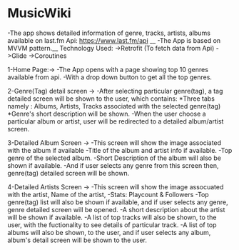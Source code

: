 # MusicWiki
-The app shows detailed information of genre, tracks, artists, albums available on last.fm Api: https://www.last.fm/api __
-The App is based on MVVM pattern.__
Technology Used:
    ->Retrofit (To fetch data from Api)
    ->Glide
    ->Coroutines


1-Home Page:->
    -The App opens with a page showing top 10 genres available from api.
    -With a drop down button to get all the top genres. 
    
2-Genre(Tag) detail screen -> 
    -After selecting particular genre(tag), a tag detailed screen will be shown to the user, which contains:
       *Three tabs namely : Albums, Artists, Tracks associated with the selected genre(tag)
       *Genre's short description will be shown.
    -When the user choose a particular album or artist, user will be redirected to a detailed album/artist screen.
    
3-Detailed Album Screen -> 
    -This screen will show the image associated with the album if available
    -Title of the album and artist info if available.
    -Top genre of the selected album.
    -Short Description of the album will also be shown if available.
    -And if user selects any genre from this screen then, genre(tag) detailed screen will be shown.

4-Detailed Artists Screen -> 
    -This screen will show the image assocuated with the artist, Name of the artist, 
    -Stats: Playcount & Followers
    -Top genre(tag) list will also be shown if available, and if user selects any genre, genre detailed screen will be opened.
    -A short description about the artist will be shown if available.
    -A list of top tracks will also be shown, to the user, with the fuctionality to see details of particular track. 
    -A list of top albums will also be shown, to the user, and if user selects any album, album's detail screen will be shown to the user.
   
    
